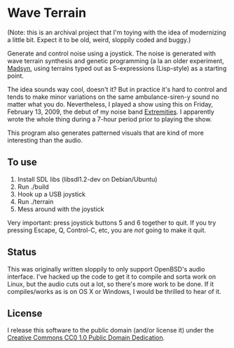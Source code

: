 # Wave Terrain

(Note: this is an archival project that I'm toying with the idea of
modernizing a little bit. Expect it to be old, weird, sloppily coded
and buggy.)

Generate and control noise using a joystick. The noise is generated
with wave terrain synthesis and genetic programming (a la an older
experiment, [Madsyn](https://github.com/graue/madsyn), using terrains
typed out as S-expressions (Lisp-style) as a starting point.

The idea sounds way cool, doesn't it? But in practice it's hard to
control and tends to make minor variations on the same
ambulance-siren-y sound no matter what you do. Nevertheless, I played
a show using this on Friday, February 13, 2009, the debut of my noise
band [Extremities](http://extremitiesnoise.bandcamp.com/). I
apparently wrote the whole thing during a 7-hour period prior to
playing the show.

This program also generates patterned visuals that are kind of more
interesting than the audio.

## To use

1. Install SDL libs (libsdl1.2-dev on Debian/Ubuntu)
2. Run ./build
3. Hook up a USB joystick
4. Run ./terrain
5. Mess around with the joystick

Very important: press joystick buttons 5 and 6 together to quit. If
you try pressing Escape, Q, Control-C, etc, you are *not* going to
make it quit.

## Status

This was originally written sloppily to only support OpenBSD's audio
interface. I've hacked up the code to get it to compile and sorta work
on Linux, but the audio cuts out a lot, so there's more work to be
done. If it compiles/works as is on OS X or Windows, I would be
thrilled to hear of it.

## License

I release this software to the public domain (and/or license it) under
the [Creative Commons CC0 1.0 Public Domain
Dedication](https://creativecommons.org/publicdomain/zero/1.0/).
